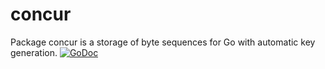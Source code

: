 # concur

Package concur is a storage of byte sequences for Go with automatic key generation. [![GoDoc](https://godoc.org/github.com/coolparadox/go/storage/concur?status.svg)](https://godoc.org/github.com/coolparadox/go/storage/concur)
